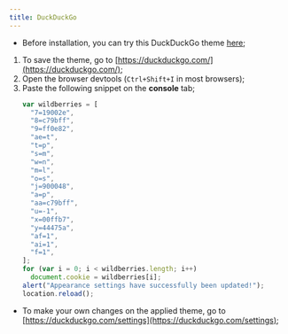 ```yaml
---
title: DuckDuckGo
---
```


- Before installation, you can try this DuckDuckGo theme [here](https://duckduckgo.com/?kae=t&ko=1&kax=v185-4&kn=1&kbc=1&k5=2&kah=br-pt&kl=br-pt&kaq=-1&ku=-1&ks=m&k21=240041&kx=00ffb7&kf=1&k9=ff0e82&k7=19002e&kaa=c79bff&k8=c79bff&km=l&kj=900048&kt=p);

1. To save the theme, go to [https://duckduckgo.com/](https://duckduckgo.com/);
2. Open the browser devtools (`Ctrl+Shift+I` in most browsers);
3. Paste the following snippet on the **console** tab;
   ```js
   var wildberries = [
     "7=19002e",
     "8=c79bff",
     "9=ff0e82",
     "ae=t",
     "t=p",
     "s=m",
     "w=n",
     "m=l",
     "o=s",
     "j=900048",
     "a=p",
     "aa=c79bff",
     "u=-1",
     "x=00ffb7",
     "y=44475a",
     "af=1",
     "ai=1",
     "f=1",
   ];
   for (var i = 0; i < wildberries.length; i++)
     document.cookie = wildberries[i];
   alert("Appearance settings have successfully been updated!");
   location.reload();
   ```

- To make your own changes on the applied theme, go to [https://duckduckgo.com/settings](https://duckduckgo.com/settings);
